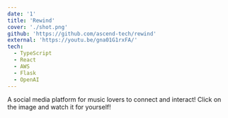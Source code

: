 ```yaml
---
date: '1'
title: 'Rewind'
cover: './shot.png'
github: 'https://github.com/ascend-tech/rewind'
external: 'https://youtu.be/gna01G1rxFA/'
tech:
  - TypeScript
  - React
  - AWS
  - Flask
  - OpenAI
---
```


A social media platform for music lovers to connect and interact! Click on the image and watch it for yourself!
